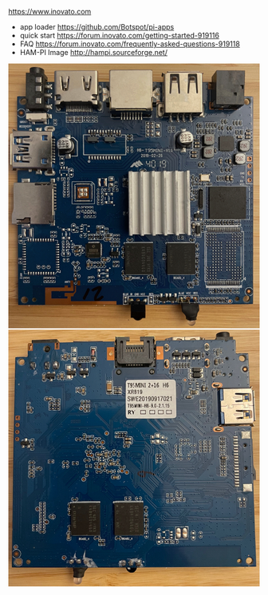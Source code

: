 https://www.inovato.com

 - app loader https://github.com/Botspot/pi-apps
 - quick start https://forum.inovato.com/getting-started-919116
 - FAQ https://forum.inovato.com/frequently-asked-questions-919118
 - HAM-PI Image http://hampi.sourceforge.net/

![top](top.jpeg)
![back](back.jpeg)